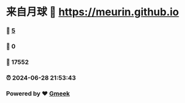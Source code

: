 # 来自月球 :link: https://meurin.github.io 
### :page_facing_up: [5](https://meurin.github.io/tag.html) 
### :speech_balloon: 0 
### :hibiscus: 17552 
### :alarm_clock: 2024-06-28 21:53:43 
### Powered by :heart: [Gmeek](https://github.com/Meekdai/Gmeek)
